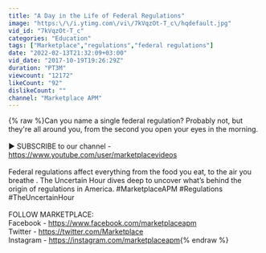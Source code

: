 ```yaml
---
title: "A Day in the Life of Federal Regulations"
image: "https:\/\/i.ytimg.com\/vi\/7kVqzOt-T_c\/hqdefault.jpg"
vid_id: "7kVqzOt-T_c"
categories: "Education"
tags: ["Marketplace","regulations","federal regulations"]
date: "2022-02-13T21:32:09+03:00"
vid_date: "2017-10-19T19:26:29Z"
duration: "PT3M"
viewcount: "12172"
likeCount: "92"
dislikeCount: ""
channel: "Marketplace APM"
---
```

{% raw %}Can you name a single federal regulation? Probably not, but they're all around you, from the second you open your eyes in the morning.<br /><br />► SUBSCRIBE to our channel -  <a rel="nofollow" target="blank" href="https://www.youtube.com/user/marketplacevideos">https://www.youtube.com/user/marketplacevideos</a><br /><br />Federal regulations affect everything from the food you eat, to the air you breathe . The Uncertain Hour dives deep to uncover what’s behind the origin of regulations in America. #MarketplaceAPM #Regulations #TheUncertainHour <br /><br />FOLLOW MARKETPLACE:<br />Facebook - <a rel="nofollow" target="blank" href="https://www.facebook.com/marketplaceapm">https://www.facebook.com/marketplaceapm</a><br />Twitter - <a rel="nofollow" target="blank" href="https://twitter.com/Marketplace">https://twitter.com/Marketplace</a><br />Instagram - <a rel="nofollow" target="blank" href="https://instagram.com/marketplaceapm">https://instagram.com/marketplaceapm</a>{% endraw %}
